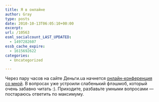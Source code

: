 ```yaml
---
title: Я в онлайне
author: Gray
type: posts
date: 2010-10-13T06:05:10+00:00
excerpt:
url: /10563
esml_socialcount_LAST_UPDATED:
  - 1497282607
essb_cache_expire:
  - 1615692622
categories:
  - Uncategorized

---
```








Через пару часов на&nbsp;сайте Деньги.ua начнется <a href="http://dengi.ua/news/69867_Onlajn-konferenciya_s_generalnym_direktorom_YandeksUkraina_.html" target="_blank">онлайн-конференция со&nbsp;мной</a>. В&nbsp;вопросах уже устроили слабенький флэшмоб, который очень забавно читать :). Приходите, разбавьте умными вопросами&nbsp;&mdash; постараюсь ответить по&nbsp;максимуму.